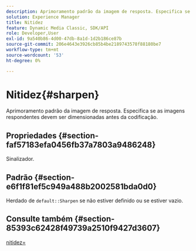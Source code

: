 ```yaml
---
description: Aprimoramento padrão da imagem de resposta. Especifica se as imagens respondentes devem ser dimensionadas antes da codificação.
solution: Experience Manager
title: Nitidez
feature: Dynamic Media Classic, SDK/API
role: Developer,User
exl-id: 9a540b86-4d00-47db-8a1d-1d2b186ce87b
source-git-commit: 206e4643e3926cb85b4be2189743578f88180be7
workflow-type: tm+mt
source-wordcount: '53'
ht-degree: 0%

---
```


# Nitidez{#sharpen}

Aprimoramento padrão da imagem de resposta. Especifica se as imagens respondentes devem ser dimensionadas antes da codificação.

## Propriedades {#section-faf57183efa0456fb37a7803a9486248}

Sinalizador.

## Padrão {#section-e6f1f81ef5c949a488b2002581bda0d0}

Herdado de `default::Sharpen` se não estiver definido ou se estiver vazio.

## Consulte também {#section-85393c62428f49739a2510f9427d3607}

[nitidez=](../../../../../ir-api/http-protocol/image-rendering-api-ref/c-ir-http-protocol-ref/c-ir-http-protocol-command-reference/r-ir-http-sharpen.md#reference-13034d22d176483cb99ccafc2a4f6a6e)
